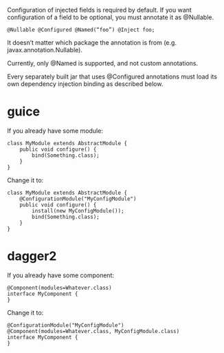 Configuration of injected fields is required by default. If you want configuration of a field to be optional, you must annotate it as @Nullable.

	@Nullable @Configured @Named(“foo”) @Inject foo;

It doesn’t matter which package the annotation is from (e.g. javax.annotation.Nullable).

Currently, only @Named is supported, and not custom annotations.

Every separately built jar that uses @Configured annotations must load its own dependency injection binding as described below.

# guice

If you already have some module:

	class MyModule extends AbstractModule {
		public void configure() {
			bind(Something.class);
		}
	}

Change it to:

	class MyModule extends AbstractModule {
		@ConfigurationModule("MyConfigModule")
		public void configure() {
			install(new MyConfigModule());
			bind(Something.class);
		}
	}

# dagger2

If you already have some component:

	@Component(modules=Whatever.class)
	interface MyComponent {
	}

Change it to:

	@ConfigurationModule("MyConfigModule")
	@Component(modules=Whatever.class, MyConfigModule.class)
	interface MyComponent {
	}
